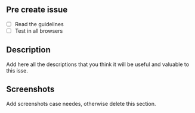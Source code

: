 ## Pre create issue

- [ ] Read the guidelines
- [ ] Test in all browsers

## Description

Add here all the descriptions that you think it will be useful and valuable to this isse.

## Screenshots

Add screenshots case needes, otherwise delete this section.